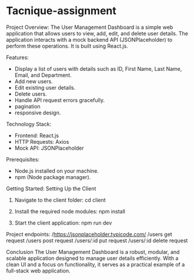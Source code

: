 # Tacnique-assignment

Project Overview:
The User Management Dashboard is a simple web application that allows users to view, add, edit, and delete user details. The application interacts with a mock backend API (JSONPlaceholder) to perform these operations. It is built using React.js.

Features:
* Display a list of users with details such as ID, First Name, Last Name, Email, and Department.
* Add new users.
* Edit existing user details.
* Delete users.
* Handle API request errors gracefully.
* pagination
* responsive design.

Technology Stack:
* Frontend: React.js
* HTTP Requests: Axios
* Mock API: JSONPlaceholder

Prerequisites:
* Node.js installed on your machine.
* npm (Node package manager).

Getting Started:
Setting Up the Client
  1. Navigate to the client folder:
       cd client

  2. Install the required node modules: npm install

  3. Start the client application: npm run dev

Project endpoints:
   /https://jsonplaceholder.typicode.com/
   /users     get  request
   /users     post request
   /users/:id put request
   /users/:id delete request


Conclusion
The User Management Dashboard is a robust, modular, and scalable application designed to manage user details efficiently. With a clean UI and a focus on functionality, it serves as a practical example of a full-stack web application.
